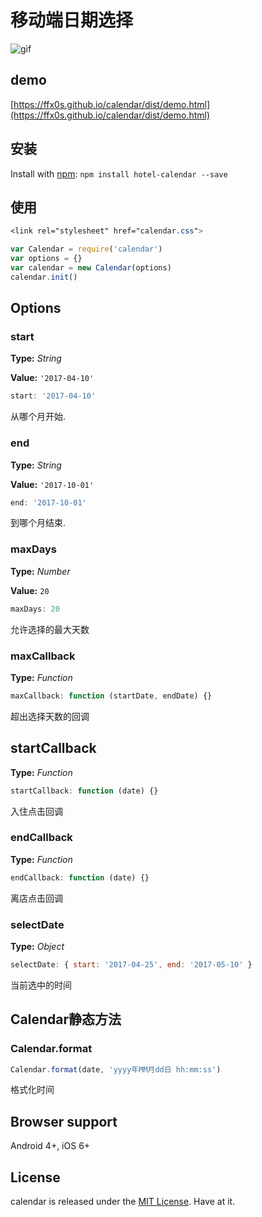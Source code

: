 # 移动端日期选择
![gif][1]


## demo

[https://ffx0s.github.io/calendar/dist/demo.html](https://ffx0s.github.io/calendar/dist/demo.html)

## 安装

Install with [npm](https://www.npmjs.com/package/hotel-calendar): `npm install hotel-calendar --save`

## 使用

``` css
<link rel="stylesheet" href="calendar.css">
```
``` js
var Calendar = require('calendar')
var options = {}
var calendar = new Calendar(options)
calendar.init()
```

## Options

### start

**Type:** _String_

**Value:** `'2017-04-10'`

``` js
start: '2017-04-10'
```

从哪个月开始.

### end

**Type:** _String_ 

**Value:** `'2017-10-01'`

``` js
end: '2017-10-01'
```

到哪个月结束.

### maxDays

**Type:** _Number_

**Value:** `20`

``` js
maxDays: 20
```

允许选择的最大天数

### maxCallback

**Type:** _Function_

``` js
maxCallback: function (startDate, endDate) {}
```

超出选择天数的回调

## startCallback 

**Type:** _Function_

``` js
startCallback: function (date) {}
```

入住点击回调

### endCallback

**Type:** _Function_

``` js
endCallback: function (date) {}
```

离店点击回调

### selectDate

**Type:** _Object_

``` js
selectDate: { start: '2017-04-25', end: '2017-05-10' }
```

当前选中的时间


## Calendar静态方法

### Calendar.format

``` js
Calendar.format(date, 'yyyy年MM月dd日 hh:mm:ss')
```

格式化时间

## Browser support

Android 4+, iOS 6+


## License

calendar is released under the [MIT License](http://desandro.mit-license.org/). Have at it.


  [1]: http://7jptea.com1.z0.glb.clouddn.com/calendar/calendar-1.gif